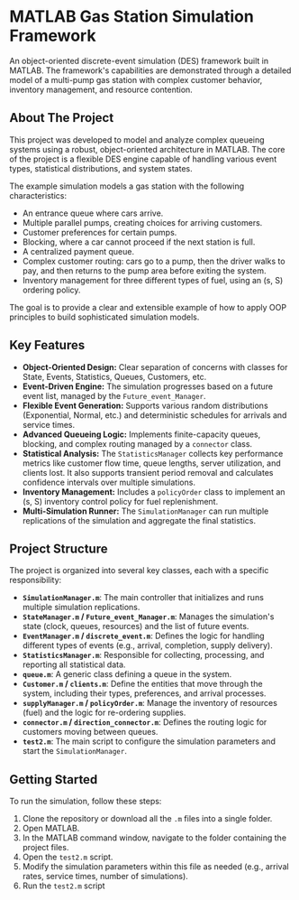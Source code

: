
# MATLAB Gas Station Simulation Framework

An object-oriented discrete-event simulation (DES) framework built in MATLAB. The framework's capabilities are demonstrated through a detailed model of a multi-pump gas station with complex customer behavior, inventory management, and resource contention.

## About The Project

This project was developed to model and analyze complex queueing systems using a robust, object-oriented architecture in MATLAB. The core of the project is a flexible DES engine capable of handling various event types, statistical distributions, and system states.

The example simulation models a gas station with the following characteristics:
*   An entrance queue where cars arrive.
*   Multiple parallel pumps, creating choices for arriving customers.
*   Customer preferences for certain pumps.
*   Blocking, where a car cannot proceed if the next station is full.
*   A centralized payment queue.
*   Complex customer routing: cars go to a pump, then the driver walks to pay, and then returns to the pump area before exiting the system.
*   Inventory management for three different types of fuel, using an (s, S) ordering policy.

The goal is to provide a clear and extensible example of how to apply OOP principles to build sophisticated simulation models.

## Key Features

- **Object-Oriented Design:** Clear separation of concerns with classes for State, Events, Statistics, Queues, Customers, etc.
- **Event-Driven Engine:** The simulation progresses based on a future event list, managed by the `Future_event_Manager`.
- **Flexible Event Generation:** Supports various random distributions (Exponential, Normal, etc.) and deterministic schedules for arrivals and service times.
- **Advanced Queueing Logic:** Implements finite-capacity queues, blocking, and complex routing managed by a `connector` class.
- **Statistical Analysis:** The `StatisticsManager` collects key performance metrics like customer flow time, queue lengths, server utilization, and clients lost. It also supports transient period removal and calculates confidence intervals over multiple simulations.
- **Inventory Management:** Includes a `policyOrder` class to implement an (s, S) inventory control policy for fuel replenishment.
- **Multi-Simulation Runner:** The `SimulationManager` can run multiple replications of the simulation and aggregate the final statistics.

## Project Structure

The project is organized into several key classes, each with a specific responsibility:

- **`SimulationManager.m`**: The main controller that initializes and runs multiple simulation replications.
- **`StateManager.m` / `Future_event_Manager.m`**: Manages the simulation's state (clock, queues, resources) and the list of future events.
- **`EventManager.m` / `discrete_event.m`**: Defines the logic for handling different types of events (e.g., arrival, completion, supply delivery).
- **`StatisticsManager.m`**: Responsible for collecting, processing, and reporting all statistical data.
- **`queue.m`**: A generic class defining a queue in the system.
- **`Customer.m` / `clients.m`**: Define the entities that move through the system, including their types, preferences, and arrival processes.
- **`supplyManager.m` / `policyOrder.m`**: Manage the inventory of resources (fuel) and the logic for re-ordering supplies.
- **`connector.m` / `direction_connector.m`**: Defines the routing logic for customers moving between queues.
- **`test2.m`**: The main script to configure the simulation parameters and start the `SimulationManager`.

## Getting Started

To run the simulation, follow these steps:

1.  Clone the repository or download all the `.m` files into a single folder.
2.  Open MATLAB.
3.  In the MATLAB command window, navigate to the folder containing the project files.
4.  Open the `test2.m` script.
5.  Modify the simulation parameters within this file as needed (e.g., arrival rates, service times, number of simulations).
6.  Run the `test2.m` script 



